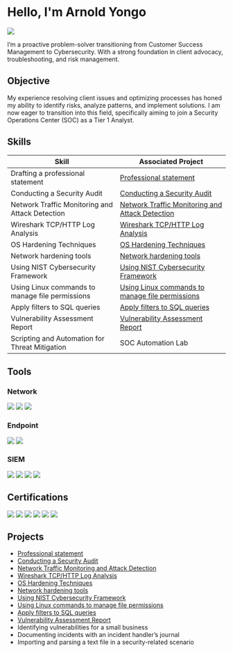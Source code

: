 # Hello, I'm Arnold Yongo
<a href="https://linkedin.com/in/arnold-yongo/"><img src="https://img.shields.io/badge/-LinkedIn-0072b1?&style=for-the-badge&logo=linkedin&logoColor=white" /></a>


I’m a proactive problem-solver transitioning from Customer Success Management to Cybersecurity. With a strong foundation in client advocacy, troubleshooting, and risk management.

## Objective

My experience resolving client issues and optimizing processes has honed my ability to identify risks, analyze patterns, and implement solutions. I am now eager to transition into this field, specifically aiming to join a Security Operations Center (SOC) as a Tier 1 Analyst.

## Skills

| Skill                                         | Associated Project         |
|-----------------------------------------------|----------------------------|
| Drafting a professional statement             | <a href="https://github.com/ARNOLDYONGO/Drafting-a-professional-statement">Professional statement</a>|
| Conducting a Security Audit                   | <a href="https://github.com/ARNOLDYONGO/Conduct-a-security-audit/blob/main/README.md">Conducting a Security Audit</a>|
| Network Traffic Monitoring and Attack Detection | <a href="https://github.com/ARNOLDYONGO/Cybersecurity-Incident-Report/blob/main/README.md">Network Traffic Monitoring and Attack Detection</a>|
| Wireshark TCP/HTTP Log Analysis          | <a href="https://github.com/ARNOLDYONGO/Wireshark-TCP-HTTP-log-report/blob/main/README.md">Wireshark TCP/HTTP Log Analysis</a>|
|OS Hardening Techniques        | <a href="https://github.com/ARNOLDYONGO/OS-hardening-techniques/blob/main/README.md">OS Hardening Techniques</a>|
| Network hardening tools      | <a href="https://github.com/ARNOLDYONGO/Security-Risk-Assessment-Report/blob/main/README.md">Network hardening tools</a>|
| Using NIST Cybersecurity Framework     | <a href="https://github.com/ARNOLDYONGO/Using-NIST-Cybersecurity-Framework-t/blob/main/README.md">Using NIST Cybersecurity Framework</a>|
| Using Linux commands to manage file permissions      | <a href="https://github.com/ARNOLDYONGO/Using-Linux-commands-to-manage-file-permissions/blob/main/README.md">Using Linux commands to manage file permissions</a>|
| Apply filters to SQL queries      | <a href="https://github.com/ARNOLDYONGO/Apply-filters-to-SQL-queries/blob/main/README.md">Apply filters to SQL queries</a>|
| Vulnerability Assessment Report                  | <a href="https://github.com/ARNOLDYONGO/Vulnerability-Assessment-Report/blob/main/README.md">Vulnerability Assessment Report</a>|
| Scripting and Automation for Threat Mitigation | SOC Automation Lab|

## Tools

### Network
<div>
    <img src="https://img.shields.io/badge/-Wireshark-1679A7?&style=for-the-badge&logo=Wireshark&logoColor=white" />
    <img src="https://img.shields.io/badge/-Suricata-EF3B2D?&style=for-the-badge&logo=Suricata&logoColor=white" />
    <img src="https://img.shields.io/badge/-Zeek-777BB4?&style=for-the-badge&logo=Zeek&logoColor=white" />
</div>

### Endpoint
<div>
    <img src="https://img.shields.io/badge/-Microsoft_Defender_for_Endpoint-00A4EF?&style=for-the-badge&logo=Microsoft&logoColor=white" />
    <img src="https://img.shields.io/badge/-Velociraptor-4B275F?&style=for-the-badge&logo=Velociraptor&logoColor=white" />
</div>

### SIEM
<div>
    <img src="https://img.shields.io/badge/-Microsoft_Sentinel-0078D4?&style=for-the-badge&logo=Microsoft&logoColor=white" />
    <img src="https://img.shields.io/badge/-Google%20Chronicle-4285F4?style=for-the-badge&logo=google-chronicle&logoColor=white" />
    <img src="https://img.shields.io/badge/-Splunk-000000?&style=for-the-badge&logo=Splunk&logoColor=white" />
    <img src="https://img.shields.io/badge/-Elastic-005571?&style=for-the-badge&logo=Elastic&logoColor=white" />
</div>

## Certifications
<div>
<img src="https://img.shields.io/badge/IBM-Cybersecurity%20Fundamentals-052FAD?style=for-the-badge&logo=IBM&logoColor=white)(https://www.credly.com/badges/7f545e94-9c2b-4038-aca2-20a1f52d0314/public_url" />
<img src="https://img.shields.io/badge/-Security%2B-FF0000?&style=for-the-badge&logo=CompTIA&logoColor=white" />
<img src="https://img.shields.io/badge/-Network%2B-007ACC?&style=for-the-badge&logo=CompTIA&logoColor=white" />
<img src="https://img.shields.io/badge/-A%2B-4D4D4D?&style=for-the-badge&logo=CompTIA&logoColor=white" />
<img src="https://img.shields.io/badge/-CDSA-006400?&style=for-the-badge&logoColor=white" />
<img src="https://img.shields.io/badge/-CCD-000080?&style=for-the-badge&logoColor=white" />
</div>

## Projects
- <a href="https://github.com/ARNOLDYONGO/Drafting-a-professional-statement">Professional statement</a>
- <a href="https://github.com/ARNOLDYONGO/Conduct-a-security-audit/blob/main/README.md">Conducting a Security Audit</a>
- <a href="https://github.com/ARNOLDYONGO/Cybersecurity-Incident-Report/blob/main/README.md">Network Traffic Monitoring and Attack Detection</a>
- <a href="https://github.com/ARNOLDYONGO/Wireshark-TCP-HTTP-log-report/blob/main/README.md">Wireshark TCP/HTTP Log Analysis</a>
- <a href="https://github.com/ARNOLDYONGO/OS-hardening-techniques/blob/main/README.md">OS Hardening Techniques</a>
- <a href="https://github.com/ARNOLDYONGO/Security-Risk-Assessment-Report/blob/main/README.md">Network hardening tools</a>
- <a href="https://github.com/ARNOLDYONGO/Using-NIST-Cybersecurity-Framework-t/blob/main/README.md">Using NIST Cybersecurity Framework
- <a href="https://github.com/ARNOLDYONGO/Using-Linux-commands-to-manage-file-permissions/blob/main/README.md">Using Linux commands to manage file permissions</a>
- <a href="https://github.com/ARNOLDYONGO/Apply-filters-to-SQL-queries/blob/main/README.md">Apply filters to SQL queries</a>
- <a href="https://github.com/ARNOLDYONGO/Vulnerability-Assessment-Report/blob/main/README.md">Vulnerability Assessment Report</a>
- Identifying vulnerabilities for a small business
- Documenting incidents with an incident handler’s journal
- Importing and parsing a text file in a security-related scenario
